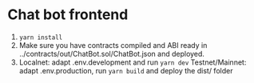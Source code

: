 # Chat bot frontend

1. `yarn install`
2. Make sure you have contracts compiled and ABI ready in
   ../contracts/out/ChatBot.sol/ChatBot.json
   and deployed.
3. Localnet: adapt .env.development and run `yarn dev`
   Testnet/Mainnet: adapt .env.production, run `yarn build` and deploy the
   dist/ folder

